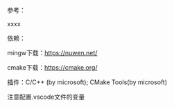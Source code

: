 参考：

xxxx



依赖：

mingw下载：https://nuwen.net/

cmake下载：https://cmake.org/

插件：C/C++ (by microsoft);  CMake Tools(by microsoft)



注意配置.vscode文件的变量

